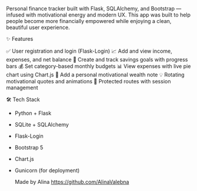 Personal finance tracker built with Flask, SQLAlchemy, and Bootstrap — infused with motivational energy and modern UX.
This app was built to help people become more financially empowered while enjoying a clean, beautiful user experience.

 ✨ Features

 ✅ User registration and login (Flask-Login)
 📈 Add and view income, expenses, and net balance
 🎯 Create and track savings goals with progress bars
 💰 Set category-based monthly budgets
 📊 View expenses with live pie chart using Chart.js
 💭 Add a personal motivational wealth note
 💡 Rotating motivational quotes and animations
 🔐 Protected routes with session management

🛠️ Tech Stack

- Python + Flask
- SQLite + SQLAlchemy
- Flask-Login
- Bootstrap 5
- Chart.js
- Gunicorn (for deployment)

   Made by Alina https://github.com/AlinaValebna
